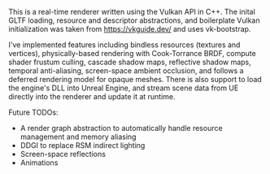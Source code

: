 This is a real-time renderer written using the Vulkan API in C++. The inital GLTF loading, resource and descriptor abstractions, and boilerplate Vulkan initialization was taken from https://vkguide.dev/ and uses vk-bootstrap.

I've implemented features including bindless resources (textures and vertices), physically-based rendering with Cook-Torrance BRDF, compute shader frustum culling, cascade shadow maps, reflective shadow maps, temporal anti-aliasing, screen-space ambient occlusion, and follows a deferred rendering model for opaque meshes.
There is also support to load the engine's DLL into Unreal Engine, and stream scene data from UE directly into the renderer and update it at runtime.

Future TODOs:
- A render graph abstraction to automatically handle resource management and memory aliasing
- DDGI to replace RSM indirect lighting
- Screen-space reflections
- Animations
